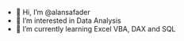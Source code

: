 - 👋 Hi, I’m @alansafader
- 👀 I’m interested in Data Analysis
- 🌱 I’m currently learning Excel VBA, DAX and SQL

<!---
- 💞️ I’m looking to collaborate on ...
- 📫 How to reach me ...
--->

<!---
alansafader/alansafader is a ✨ special ✨ repository because its `README.md` (this file) appears on your GitHub profile.
You can click the Preview link to take a look at your changes.
--->
